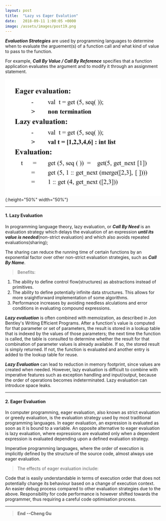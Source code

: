 ```yaml
---
layout: post
title:  "Lazy vs Eager Evalution"
date:   2018-09-11 1:00:05 +0000
image: /assets/images/post19.png
---
```


***Evaluation Strategies*** are used by programming languages to determine when to evaluate the arguement(s) of a function call and what kind of value to pass to the function.

For example, ***Call By Value / Call By Reference*** specifies that a function application evaluates the argument and to modify it through an assignment statement.


![dot](/assets/images/PostImages/Evaluations.png){:height="50%" width="50%"}

---
#### 1. Lazy Evaluation

In programming language theory, lazy evaluation, or ***Call By Need*** is an evaluation strategy which delays the evaluation of an expression ***until its value is needed***(non-strict evaluation) and which also avoids repeated evaluations(sharing);

The sharing can reduce the running time of certain functions by an exponential factor over other non-strict evaluation strategies, such as ***Call By Name***.

>Benefits:
1. The ability to define control flow(structures) as abstractions instead of primitives.
2. The ability to define potentially infinite data structures. This allows for more sraightforward implementation of some algorithms.
3. Performance increases by avoiding needless alculations and error conditions in evaluating compound expressions.

***Lazy evaluation*** is often combined with memoization, as described in Jon Bentley's Writing Efficient Programs. After a function's value is computed for that parameter or set of parameters, the result is stored in a lookup table that is indexed by the values of those parameters; the next time the function is called, the table is consulted to determine whether the result for that combination of parameter values is already available. If so, the stored result is simply returned. If not, the function is evaluated and another entry is added to the lookup table for reuse.

***Lazy Evaluation*** can lead to reduction in memory footprint, since values are created when needed. However, lazy evaluation is difficult to combine with imperative features such as exception handling and input/output, because the order of operations becomes indeterminated. Lazy evaluation can introduce space leaks.


---
#### 2. Eager Evaluation

In computer programming, eager evaluation, also known as strict evaluation or greedy evaluation, is the evaluation strategy used by most traditional programming languages. In eager evaluation, an expression is evaluated as soon as it is bound to a variable. An opposite alternative to eager evaluation is lazy evaluation, where expressions are evaluated only when a dependent expression is evaluated depending upon a defined evaluation strategy.

Imperative programming languages, where the order of execution is implicitly defined by the structure of the source code, almost always use eager evaluation.

>The effects of eager evaluation include:

Code that is easily understandable in terms of execution order that does not potentially change its behaviour based on a change of execution context.
An easier debug process compared to other evaluation strategies due to the above.
Responsibility for code performance is however shifted towards the programmer, thus requiring a careful code optimisation process.


---

>**End --Cheng Gu**

